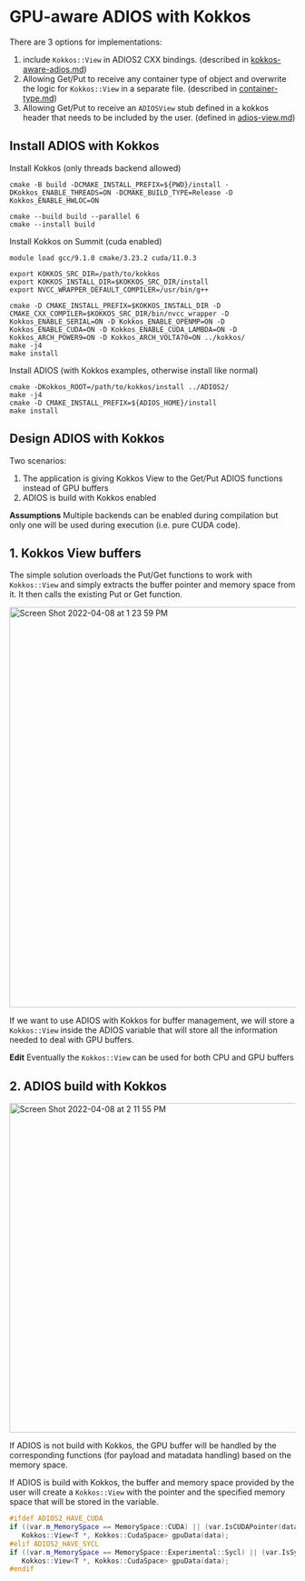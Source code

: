 # GPU-aware ADIOS with Kokkos

There are 3 options for implementations: 
1) include `Kokkos::View` in ADIOS2 CXX bindings. (described in [kokkos-aware-adios.md](https://github.com/anagainaru/ADIOS2-addons/blob/kokkos-view/GPUAware/kokkos/kokkos-aware-adios.md))
2) Allowing Get/Put to receive any container type of object and overwrite the logic for `Kokkos::View` in a separate file. (described in [container-type.md](https://github.com/anagainaru/ADIOS2-addons/blob/kokkos-view/GPUAware/kokkos/container-type.md)) 
3) Allowing Get/Put to receive an `ADIOSView` stub defined in a kokkos header that needs to be included by the user. (defined in [adios-view.md](https://github.com/anagainaru/ADIOS2-addons/blob/kokkos-view/GPUAware/kokkos/adios-view.md))

## Install ADIOS with Kokkos

Install Kokkos (only threads backend allowed)
```
cmake -B build -DCMAKE_INSTALL_PREFIX=${PWD}/install -DKokkos_ENABLE_THREADS=ON -DCMAKE_BUILD_TYPE=Release -D Kokkos_ENABLE_HWLOC=ON

cmake --build build --parallel 6
cmake --install build
```

Install Kokkos on Summit (cuda enabled)
```
module load gcc/9.1.0 cmake/3.23.2 cuda/11.0.3

export KOKKOS_SRC_DIR=/path/to/kokkos
export KOKKOS_INSTALL_DIR=$KOKKOS_SRC_DIR/install
export NVCC_WRAPPER_DEFAULT_COMPILER=/usr/bin/g++

cmake -D CMAKE_INSTALL_PREFIX=$KOKKOS_INSTALL_DIR -D CMAKE_CXX_COMPILER=$KOKKOS_SRC_DIR/bin/nvcc_wrapper -D Kokkos_ENABLE_SERIAL=ON -D Kokkos_ENABLE_OPENMP=ON -D Kokkos_ENABLE_CUDA=ON -D Kokkos_ENABLE_CUDA_LAMBDA=ON -D Kokkos_ARCH_POWER9=ON -D Kokkos_ARCH_VOLTA70=ON ../kokkos/
make -j4
make install
```

Install ADIOS (with Kokkos examples, otherwise install like normal)
```
cmake -DKokkos_ROOT=/path/to/kokkos/install ../ADIOS2/
make -j4
cmake -D CMAKE_INSTALL_PREFIX=${ADIOS_HOME}/install
make install
```

## Design ADIOS with Kokkos

Two scenarios:
1. The application is giving Kokkos View to the Get/Put ADIOS functions instead of GPU buffers
2. ADIOS is build with Kokkos enabled

**Assumptions**
Multiple backends can be enabled during compilation but only one will be used during execution (i.e. pure CUDA code).

## 1. Kokkos View buffers

The simple solution overloads the Put/Get functions to work with `Kokkos::View` and simply
extracts the buffer pointer and memory space from it. It then calls the existing Put or Get function.

<img width="705" alt="Screen Shot 2022-04-08 at 1 23 59 PM" src="https://user-images.githubusercontent.com/16229479/162491439-3240d802-8d8f-42fa-a8f1-682fe3558994.png">

If we want to use ADIOS with Kokkos for buffer management, we will store a `Kokkos::View` inside the ADIOS variable that will store all the information needed to deal with GPU buffers.

**Edit** Eventually the `Kokkos::View` can be used for both CPU and GPU buffers

## 2. ADIOS build with Kokkos

<img width="580" alt="Screen Shot 2022-04-08 at 2 11 55 PM" src="https://user-images.githubusercontent.com/16229479/162498266-9ce8e7a1-ad9c-43d5-afc2-39510252bbaf.png">

If ADIOS is not build with Kokkos, the GPU buffer will be handled by the corresponding functions (for payload and matadata handling) based on the memory space.

If ADIOS is build with Kokkos, the buffer and memory space provided by the user will create a `Kokkos::View` with the pointer and the specified memory space that will be stored in the variable.

```c++
#ifdef ADIOS2_HAVE_CUDA
if ((var.m_MemorySpace == MemorySpace::CUDA) || (var.IsCUDAPointer(data)))
   Kokkos::View<T *, Kokkos::CudaSpace> gpuData(data);
#elif ADIOS2_HAVE_SYCL
if ((var.m_MemorySpace == MemorySpace::Experimental::Sycl) || (var.IsSyclPointer(data)))
   Kokkos::View<T *, Kokkos::CudaSpace> gpuData(data);
#endif
```
